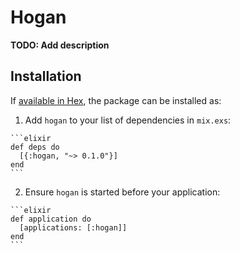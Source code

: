 # Hogan

**TODO: Add description**

## Installation

If [available in Hex](https://hex.pm/docs/publish), the package can be installed as:

  1. Add `hogan` to your list of dependencies in `mix.exs`:

    ```elixir
    def deps do
      [{:hogan, "~> 0.1.0"}]
    end
    ```

  2. Ensure `hogan` is started before your application:

    ```elixir
    def application do
      [applications: [:hogan]]
    end
    ```

